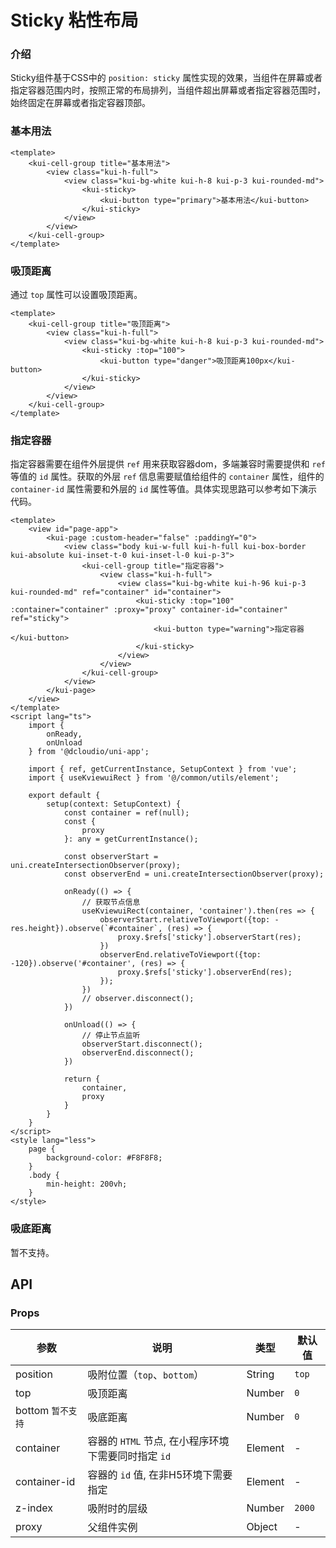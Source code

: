 # Sticky 粘性布局

### 介绍

Sticky组件基于CSS中的 `position: sticky` 属性实现的效果，当组件在屏幕或者指定容器范围内时，按照正常的布局排列，当组件超出屏幕或者指定容器范围时，始终固定在屏幕或者指定容器顶部。

<!--@include: ./tips/introduce.md-->

### 基本用法

```vue
<template>
    <kui-cell-group title="基本用法">
        <view class="kui-h-full">
            <view class="kui-bg-white kui-h-8 kui-p-3 kui-rounded-md">
                <kui-sticky>
                    <kui-button type="primary">基本用法</kui-button>
                </kui-sticky>
            </view>
        </view>
    </kui-cell-group>
</template>
```

### 吸顶距离

通过 `top` 属性可以设置吸顶距离。

```vue
<template>
    <kui-cell-group title="吸顶距离">
        <view class="kui-h-full">
            <view class="kui-bg-white kui-h-8 kui-p-3 kui-rounded-md">
                <kui-sticky :top="100">
                    <kui-button type="danger">吸顶距离100px</kui-button>
                </kui-sticky>
            </view>
        </view>
    </kui-cell-group>
</template>
```

### 指定容器

指定容器需要在组件外层提供 `ref` 用来获取容器dom，多端兼容时需要提供和 `ref` 等值的 `id` 属性。获取的外层 `ref` 信息需要赋值给组件的 `container` 属性，组件的 `container-id` 属性需要和外层的 `id` 属性等值。具体实现思路可以参考如下演示代码。

```vue
<template>
	<view id="page-app">
		<kui-page :custom-header="false" :paddingY="0">
			<view class="body kui-w-full kui-h-full kui-box-border kui-absolute kui-inset-t-0 kui-inset-l-0 kui-p-3">
				<kui-cell-group title="指定容器">
                    <view class="kui-h-full">
                        <view class="kui-bg-white kui-h-96 kui-p-3 kui-rounded-md" ref="container" id="container">
                            <kui-sticky :top="100" :container="container" :proxy="proxy" container-id="container" ref="sticky">
                                <kui-button type="warning">指定容器</kui-button>
                            </kui-sticky>
                        </view>
                    </view>
                </kui-cell-group>
			</view>
		</kui-page>
	</view>
</template>
<script lang="ts">
    import {
		onReady,
		onUnload
	} from '@dcloudio/uni-app';

    import { ref, getCurrentInstance, SetupContext } from 'vue';
	import { useKviewuiRect } from '@/common/utils/element';

    export default {
		setup(context: SetupContext) {
			const container = ref(null);
			const {
				proxy
			}: any = getCurrentInstance();
			
			const observerStart = uni.createIntersectionObserver(proxy);
			const observerEnd = uni.createIntersectionObserver(proxy);
			
			onReady(() => {
				// 获取节点信息
				useKviewuiRect(container, 'container').then(res => {
					observerStart.relativeToViewport({top: -res.height}).observe(`#container`, (res) => {
						proxy.$refs['sticky'].observerStart(res);
					})
					observerEnd.relativeToViewport({top: -120}).observe('#container', (res) => {
						proxy.$refs['sticky'].observerEnd(res);
					});
				})
				// observer.disconnect();
			})
			
			onUnload(() => {
				// 停止节点监听
				observerStart.disconnect();
				observerEnd.disconnect();
			})
			
			return {
				container,
				proxy
			}
		}
	}
</script>
<style lang="less">
	page {
		background-color: #F8F8F8;
	}
	.body {
		min-height: 200vh;
	}
</style>
```

### 吸底距离

暂不支持。

## API

### Props

| 参数         | 说明                             | 类型   | 默认值           |
|--------------|----------------------------------|--------|------------------|
| position         | 吸附位置（`top`、`bottom`）               | String | `top`                |
| top         | 吸顶距离               | Number | `0`                |
| bottom `暂不支持`         | 吸底距离               | Number | `0`                |
| container         | 容器的 `HTML` 节点, 在小程序环境下需要同时指定 `id`               | Element | -                |
| container-id         | 容器的 `id` 值, 在非H5环境下需要指定               | Element | -                |
| z-index         | 吸附时的层级               | Number | `2000`               |
| proxy         | 父组件实例               | Object | -                |
